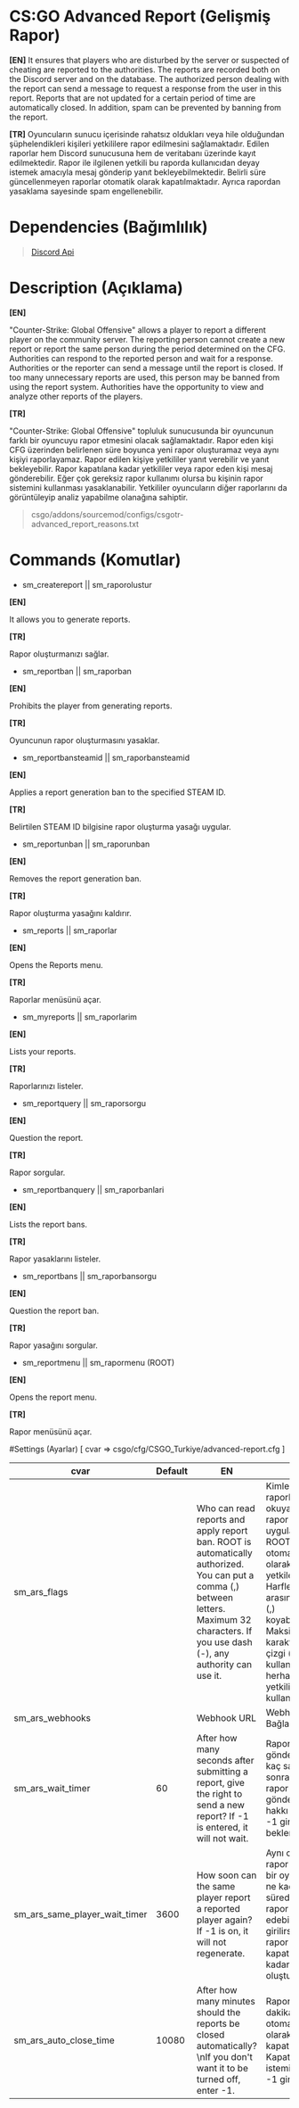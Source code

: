 # CS:GO Advanced Report (Gelişmiş Rapor)

**[EN]**
It ensures that players who are disturbed by the server or suspected of cheating are reported to the authorities. The reports are recorded both on the Discord server and on the database. The authorized person dealing with the report can send a message to request a response from the user in this report. Reports that are not updated for a certain period of time are automatically closed. In addition, spam can be prevented by banning from the report.

**[TR]**
Oyuncuların sunucu içerisinde rahatsız oldukları veya hile olduğundan şüphelendikleri kişileri yetkililere rapor edilmesini sağlamaktadır. Edilen raporlar hem Discord sunucusuna hem de veritabanı üzerinde kayıt edilmektedir. Rapor ile ilgilenen yetkili bu raporda kullanıcıdan deyay istemek amacıyla mesaj gönderip yanıt bekleyebilmektedir. Belirli süre güncellenmeyen raporlar otomatik olarak kapatılmaktadır. Ayrıca rapordan yasaklama sayesinde spam engellenebilir.

# Dependencies (Bağımlılık)

> [Discord Api](https://github.com/Deathknife/sourcemod-discord)

# Description (Açıklama)

**[EN]**

"Counter-Strike: Global Offensive" allows a player to report a different player on the community server. The reporting person cannot create a new report or report the same person during the period determined on the CFG. Authorities can respond to the reported person and wait for a response. Authorities or the reporter can send a message until the report is closed. If too many unnecessary reports are used, this person may be banned from using the report system. Authorities have the opportunity to view and analyze other reports of the players.

**[TR]**

"Counter-Strike: Global Offensive" topluluk sunucusunda bir oyuncunun farklı bir oyuncuyu rapor etmesini olacak sağlamaktadır. Rapor eden kişi CFG üzerinden belirlenen süre boyunca yeni rapor oluşturamaz veya aynı kişiyi raporlayamaz. Rapor edilen kişiye yetkililer yanıt verebilir ve yanıt bekleyebilir. Rapor kapatılana kadar yetkililer veya rapor eden kişi mesaj gönderebilir. Eğer çok gereksiz rapor kullanımı olursa bu kişinin rapor sistemini kullanması yasaklanabilir. Yetkililer oyuncuların diğer raporlarını da görüntüleyip analiz yapabilme olanağına sahiptir.

> csgo/addons/sourcemod/configs/csgotr-advanced_report_reasons.txt

# Commands (Komutlar)

-  sm_createreport || sm_raporolustur

**[EN]**

It allows you to generate reports.

**[TR]**

Rapor oluşturmanızı sağlar.

-  sm_reportban || sm_raporban

**[EN]**

Prohibits the player from generating reports.

**[TR]**

Oyuncunun rapor oluşturmasını yasaklar.

-  sm_reportbansteamid || sm_raporbansteamid

**[EN]**

Applies a report generation ban to the specified STEAM ID.

**[TR]**

Belirtilen STEAM ID bilgisine rapor oluşturma yasağı uygular.

-  sm_reportunban || sm_raporunban

**[EN]**

Removes the report generation ban.

**[TR]**

Rapor oluşturma yasağını kaldırır.

-  sm_reports || sm_raporlar

**[EN]**

Opens the Reports menu.

**[TR]**

Raporlar menüsünü açar. 

-  sm_myreports || sm_raporlarim

**[EN]**

Lists your reports.

**[TR]**

Raporlarınızı listeler.

-  sm_reportquery || sm_raporsorgu

**[EN]**

Question the report.

**[TR]**

Rapor sorgular.

-  sm_reportbanquery || sm_raporbanlari

**[EN]**

Lists the report bans.

**[TR]**

Rapor yasaklarını listeler.

-  sm_reportbans || sm_raporbansorgu

**[EN]**

Question the report ban.

**[TR]**

Rapor yasağını sorgular.

-  sm_reportmenu || sm_rapormenu (ROOT)

**[EN]**

Opens the report menu.

**[TR]**

Rapor menüsünü açar.

#Settings (Ayarlar) [ cvar => csgo/cfg/CSGO_Turkiye/advanced-report.cfg ]

| cvar          | Default       | EN            | TR            |
| ------------- | ------------- | ------------- | ------------- |
| sm_ars_flags |   | Who can read reports and apply report ban. ROOT is automatically authorized. You can put a comma (,) between letters. Maximum 32 characters. If you use dash (-), any authority can use it. | Kimler raporları okuyabilir ve rapor yasağı uygulayabilir. ROOT otomatik olarak yetkilendirilir. Harflerin arasına virgül (,) koyabilirsiniz. Maksimum 32 karakter. Kısa çizgi (-) kullanırsanız, herhangi bir yetkili bunu kullanabilir. |
| sm_ars_webhooks |   | Webhook URL | Webhook Bağlantısı |
| sm_ars_wait_timer | 60 | After how many seconds after submitting a report, give the right to send a new report? If -1 is entered, it will not wait. | Rapor gönderdikten kaç saniye sonra yeni rapor gönderme hakkı verilsin? -1 girilirse beklemez. |
| sm_ars_same_player_wait_timer | 3600 | How soon can the same player report a reported player again? If -1 is on, it will not regenerate. | Aynı oyuncu rapor edilen bir oyuncuyu ne kadar sürede tekrar rapor edebilir? -1 girilirse diğer rapor kapatılana kadar oluşturamaz. |
| sm_ars_auto_close_time | 10080 | After how many minutes should the reports be closed automatically?\nIf you don't want it to be turned off, enter -1. | Raporlar kaç dakika sonra otomatik olarak kapatılmalıdır? Kapatılmasını istemiyorsanız -1 girin. |


